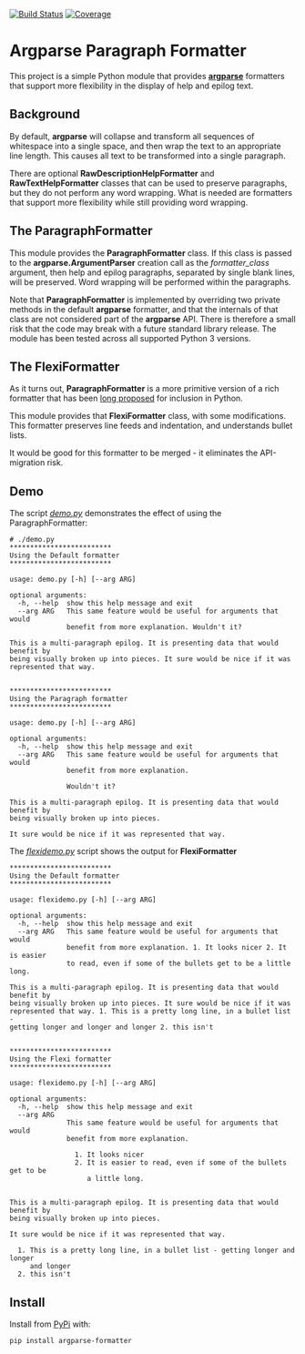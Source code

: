 [![Build Status](https://travis-ci.org/davesteele/argparse_formatter.svg?branch=master)](https://travis-ci.org/davesteele/argparse_formatter)
[![Coverage](https://codecov.io/gh/davesteele/argparse_formatter/branch/master/graph/badge.svg)](https://codecov.io/gh/davesteele/argparse_formatter/branch/master) 


Argparse Paragraph Formatter
============================

This project is a simple Python module that provides
[**argparse**](https://docs.python.org/3/library/argparse.html) formatters
that support more flexibility in the display of help and epilog text.

Background
----------

By default, **argparse** will collapse and transform all sequences of whitespace
into a single space, and then wrap the text to an appropriate line length.
This causes all text to be transformed into a single paragraph.

There are optional **RawDescriptionHelpFormatter** and
**RawTextHelpFormatter** classes that can be used to preserve paragraphs, but
they do not perform any word wrapping. What is needed are formatters that
support more flexibility while still providing word wrapping.

The ParagraphFormatter
----------------------

This module provides the **ParagraphFormatter** class. If this class is passed
to the **argparse.ArgumentParser** creation call as the *formatter_class*
argument, then help and epilog paragraphs, separated by single blank lines,
will be preserved. Word wrapping will be performed within the paragraphs.

Note that **ParagraphFormatter** is implemented by overriding two private
methods in the default **argparse** formatter, and that the internals of that
class are not considered part of the **argparse** API. There is therefore a
small risk that the code may break with a future standard library release. The
module has been tested across all supported Python 3 versions.


The FlexiFormatter
------------------

As it turns out, **ParagraphFormatter** is a more primitive version of a rich
formatter that has been [long proposed](https://bugs.python.org/issue12806)
for inclusion in Python.

This module provides that **FlexiFormatter** class, with some modifications.
This formatter preserves line feeds and indentation, and understands bullet
lists.

It would be good for this formatter to be merged - it eliminates the
API-migration risk.

Demo
----

The script
[*demo.py*](https://github.com/davesteele/argparse_formatter/blob/master/demo.py)
demonstrates the effect of using the ParagraphFormatter:

    # ./demo.py
    *************************
    Using the Default formatter
    *************************
    
    usage: demo.py [-h] [--arg ARG]
    
    optional arguments:
      -h, --help  show this help message and exit
      --arg ARG   This same feature would be useful for arguments that would
                  benefit from more explanation. Wouldn't it?
    
    This is a multi-paragraph epilog. It is presenting data that would benefit by
    being visually broken up into pieces. It sure would be nice if it was
    represented that way.
    
    
    *************************
    Using the Paragraph formatter
    *************************
    
    usage: demo.py [-h] [--arg ARG]
    
    optional arguments:
      -h, --help  show this help message and exit
      --arg ARG   This same feature would be useful for arguments that would
                  benefit from more explanation.
              
                  Wouldn't it?
    
    This is a multi-paragraph epilog. It is presenting data that would benefit by
    being visually broken up into pieces.
    
    It sure would be nice if it was represented that way.

The [*flexidemo.py*](https://github.com/davesteele/argparse_formatter/blob/master/flexidemo.py)
script shows the output for **FlexiFormatter**


    *************************
    Using the Default formatter
    *************************
    
    usage: flexidemo.py [-h] [--arg ARG]
    
    optional arguments:
      -h, --help  show this help message and exit
      --arg ARG   This same feature would be useful for arguments that would
                  benefit from more explanation. 1. It looks nicer 2. It is easier
                  to read, even if some of the bullets get to be a little long.
    
    This is a multi-paragraph epilog. It is presenting data that would benefit by
    being visually broken up into pieces. It sure would be nice if it was
    represented that way. 1. This is a pretty long line, in a bullet list -
    getting longer and longer and longer 2. this isn't
    
    
    *************************
    Using the Flexi formatter
    *************************
    
    usage: flexidemo.py [-h] [--arg ARG]
    
    optional arguments:
      -h, --help  show this help message and exit
      --arg ARG    
                  This same feature would be useful for arguments that would
                  benefit from more explanation.
                   
                    1. It looks nicer
                    2. It is easier to read, even if some of the bullets get to be
                       a little long.
    
     
    This is a multi-paragraph epilog. It is presenting data that would benefit by
    being visually broken up into pieces.
     
    It sure would be nice if it was represented that way.
     
      1. This is a pretty long line, in a bullet list - getting longer and longer
         and longer
      2. this isn't


Install
-------

Install from [PyPi](https://pypi.org/project/argparse-formatter/) with:

    pip install argparse-formatter
